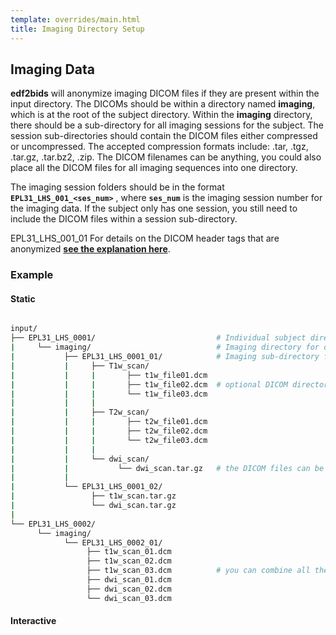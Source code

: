 ```yaml
---
template: overrides/main.html
title: Imaging Directory Setup
---
```


## Imaging Data

**edf2bids** will anonymize imaging DICOM files if they are present within the input directory. The DICOMs should be within a directory named **imaging**, which is at the root of the subject directory. Within the **imaging** directory, there should be a sub-directory for all imaging sessions for the subject. The session sub-directories should contain the DICOM files either compressed or uncompressed. The accepted compression formats include: .tar, .tgz, .tar.gz, .tar.bz2, .zip. The DICOM filenames can be anything, you could also place all the DICOM files for all imaging sequences into one directory.

The imaging session folders should be in the format **`EPL31_LHS_001_<ses_num>`** , where **`ses_num`** is the imaging session number for the imaging data. If the subject only has one session, you still need to include the DICOM files within a session sub-directory.

EPL31_LHS_001_01
For details on the DICOM header tags that are anonymized [**see the explanation here**](07_run_conversion.html#imaging-anonymization).


### Example

#### Static

```sh

input/
├── EPL31_LHS_0001/                           # Individual subject directory
|     └── imaging/                            # Imaging directory for dicoms
|           ├── EPL31_LHS_0001_01/            # Imaging sub-directory for each session
|           |     ├── T1w_scan/               
|           |     |       ├── t1w_file01.dcm
|           |     |       ├── t1w_file02.dcm  # optional DICOM directories for each sequence, can be given any name
|           |     |       └── t1w_file03.dcm
|           |     |
|           |     ├── T2w_scan/
|           |     |       ├── t2w_file01.dcm
|           |     |       ├── t2w_file02.dcm
|           |     |       └── t2w_file03.dcm
|           |     |
|           |     └── dwi_scan/
|           |           └── dwi_scan.tar.gz   # the DICOM files can be stored in a compressed format (i.e. tar.gz)
|           |
|           └── EPL31_LHS_0001_02/
|                 ├── t1w_scan.tar.gz
|                 └── dwi_scan.tar.gz
|
└── EPL31_LHS_0002/                           
      └── imaging/                            
            └── EPL31_LHS_0002_01/            
                 ├── t1w_scan_01.dcm
                 ├── t1w_scan_02.dcm
                 ├── t1w_scan_03.dcm          # you can combine all the DICOM files into one directory
                 ├── dwi_scan_01.dcm
                 ├── dwi_scan_02.dcm
                 └── dwi_scan_03.dcm

```

#### Interactive

<div id="tree4"></div>
<script>
    $(document).ready(function() {
      $.ajax({
          url : "../../assets/imaging_data.json",
          dataType: "text",
          success : function (tree) {
              $('#tree4').bstreeview({ data: tree });
          }
      });
});
</script>

<br>
<br>
<br>

